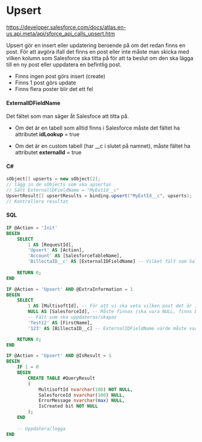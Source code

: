 # Upsert

https://developer.salesforce.com/docs/atlas.en-us.api.meta/api/sforce_api_calls_upsert.htm

Upsert gör en insert eller updatering beroende på om det redan finns en post. För att avgöra ifall det finns en post eller inte måste man skicka med vilken kolumn som Salesforce ska titta på för att ta beslut om den ska lägga till en ny post eller uppdatera en befintlig post.

- Finns ingen post görs insert (create)
- Finns 1 post görs update
- Finns flera poster blir det ett fel

#### ExternalIDFieldName

Det fältet som man säger åt Salesfoce att titta på.

- Om det är en tabell som alltid finns i Salesforce måste det fältet ha attributet **idLookup** = true

- Om det är en custom tabell (har __c i slutet på namnet), måste fältet ha attributet **externalId** = true

#### C#

```C#
sObject[] upserts = new sObject[2];
// lägg in de sObjects som ska upsertas
// Sätt ExternallDFieldName = "MyExtId__c"
UpsertResult[] upsertResults = binding.upsert("MyExtId__c", upserts);
// Kontrollera resultat
```

#### SQL

```sql
IF @Action = 'Init'
BEGIN
	SELECT
		1 AS [RequestId],
		'Upsert' AS [Action],
		'Account' AS [SalesforceTableName],
		'BillectaID__c' AS [ExternalIDFieldName] -- Vilket fält som Salesforce ska göra sin jämförelse mot
		
	RETURN 0;
END

IF @Action = 'Upsert' AND @ExtraInformation = 1
BEGIN
	SELECT
		1 AS [MultisoftId], -- För att vi ska veta vilken post det är i resultatet
		NULL AS [SalesforceId], -- Måste finnas (ska vara NULL, finns bara för att göra C# koden lättare)
		-- Fält som ska uppdateras/skapas
		'Test12' AS [FirstName],
		'123' AS [BillectaID__c] -- ExternalIDFieldName värde måste vara ett fält

	RETURN 0;
END

IF @Action = 'Upsert' AND @IsResult = 1
BEGIN
	IF 1 = 0
	BEGIN
		CREATE TABLE #QueryResult
		(
			MultisoftId nvarchar(100) NOT NULL,
			SalesforceId nvarchar(100) NULL,
			ErrorMessage nvarchar(max) NULL,
            IsCreated bit NOT NULL
		);
	END
	
	-- Uppdatera/logga
END
```



